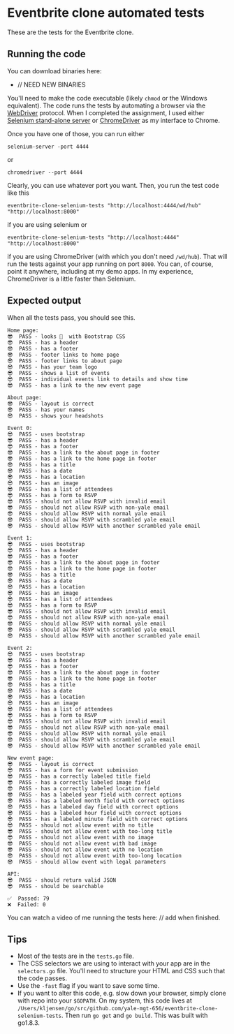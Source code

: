 # Eventbrite clone automated tests

These are the tests for the Eventbrite clone.

## Running the code

You can download binaries here:

* // NEED NEW BINARIES

You'll need to make the code executable (likely `chmod` or the Windows equivalent). The code runs the tests by automating a browser via the [WebDriver](https://www.w3.org/TR/webdriver/) protocol. When I completed the assignment, I used either [Selenium stand-alone server](http://www.seleniumhq.org/download/) or
[ChromeDriver](https://sites.google.com/a/chromium.org/chromedriver/) as my interface to Chrome.

Once you have one of those, you can run either

```
selenium-server -port 4444
```

or

```
chromedriver --port 4444
```

Clearly, you can use whatever port you want. Then, you run the test code like this

```
eventbrite-clone-selenium-tests "http://localhost:4444/wd/hub" "http://localhost:8000"
```

if you are using selenium or

```
eventbrite-clone-selenium-tests "http://localhost:4444" "http://localhost:8000"
```

if you are using ChromeDriver (with which you don't need `/wd/hub`). That will run
the tests against your app running on port `8000`. You can, of course, point it anywhere,
including at my demo apps. In my experience, ChromeDriver is a little faster than Selenium.

## Expected output

When all the tests pass, you should see this.

```
Home page:
😎  PASS - looks 💯  with Bootstrap CSS 
😎  PASS - has a header
😎  PASS - has a footer
😎  PASS - footer links to home page
😎  PASS - footer links to about page
😎  PASS - has your team logo
😎  PASS - shows a list of events
😎  PASS - individual events link to details and show time
😎  PASS - has a link to the new event page

About page:
😎  PASS - layout is correct
😎  PASS - has your names
😎  PASS - shows your headshots

Event 0:
😎  PASS - uses bootstrap
😎  PASS - has a header
😎  PASS - has a footer
😎  PASS - has a link to the about page in footer
😎  PASS - has a link to the home page in footer
😎  PASS - has a title
😎  PASS - has a date
😎  PASS - has a location
😎  PASS - has an image
😎  PASS - has a list of attendees
😎  PASS - has a form to RSVP
😎  PASS - should not allow RSVP with invalid email
😎  PASS - should not allow RSVP with non-yale email
😎  PASS - should allow RSVP with normal yale email
😎  PASS - should allow RSVP with scrambled yale email
😎  PASS - should allow RSVP with another scrambled yale email

Event 1:
😎  PASS - uses bootstrap
😎  PASS - has a header
😎  PASS - has a footer
😎  PASS - has a link to the about page in footer
😎  PASS - has a link to the home page in footer
😎  PASS - has a title
😎  PASS - has a date
😎  PASS - has a location
😎  PASS - has an image
😎  PASS - has a list of attendees
😎  PASS - has a form to RSVP
😎  PASS - should not allow RSVP with invalid email
😎  PASS - should not allow RSVP with non-yale email
😎  PASS - should allow RSVP with normal yale email
😎  PASS - should allow RSVP with scrambled yale email
😎  PASS - should allow RSVP with another scrambled yale email

Event 2:
😎  PASS - uses bootstrap
😎  PASS - has a header
😎  PASS - has a footer
😎  PASS - has a link to the about page in footer
😎  PASS - has a link to the home page in footer
😎  PASS - has a title
😎  PASS - has a date
😎  PASS - has a location
😎  PASS - has an image
😎  PASS - has a list of attendees
😎  PASS - has a form to RSVP
😎  PASS - should not allow RSVP with invalid email
😎  PASS - should not allow RSVP with non-yale email
😎  PASS - should allow RSVP with normal yale email
😎  PASS - should allow RSVP with scrambled yale email
😎  PASS - should allow RSVP with another scrambled yale email

New event page:
😎  PASS - layout is correct
😎  PASS - has a form for event submission
😎  PASS - has a correctly labeled title field
😎  PASS - has a correctly labeled image field
😎  PASS - has a correctly labeled location field
😎  PASS - has a labeled year field with correct options
😎  PASS - has a labeled month field with correct options
😎  PASS - has a labeled day field with correct options
😎  PASS - has a labeled hour field with correct options
😎  PASS - has a labeled minute field with correct options
😎  PASS - should not allow event with no title
😎  PASS - should not allow event with too-long title
😎  PASS - should not allow event with no image
😎  PASS - should not allow event with bad image
😎  PASS - should not allow event with no location
😎  PASS - should not allow event with too-long location
😎  PASS - should allow event with legal parameters

API:
😎  PASS - should return valid JSON
😎  PASS - should be searchable

✅  Passed: 79
❌  Failed: 0
```

You can watch a video of me running the tests here: // add when finished.

## Tips

* Most of the tests are in the `tests.go` file.
* The CSS selectors we are using to interact with your app are in the `selectors.go` file. You'll need to structure your HTML and CSS such that the code passes.
* Use the `-fast` flag if you want to save some time.
* If you want to alter this code, e.g. slow down your browser, simply clone with repo into your `$GOPATH`. On my system, this code lives at `/Users/kljensen/go/src/github.com/yale-mgt-656/eventbrite-clone-selenium-tests`. Then run `go get` and `go build`. This was built with go1.8.3.
